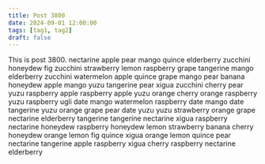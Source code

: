 ```yaml
---
title: Post 3800
date: 2024-09-01 12:00:00
tags: [tag1, tag2]
draft: false
---
```

This is post 3800.
nectarine
apple
pear
mango
quince
elderberry
zucchini
honeydew
fig
zucchini
strawberry
lemon
raspberry
grape
tangerine
mango
elderberry
zucchini
watermelon
apple
quince
grape
mango
pear
banana
honeydew
apple
mango
yuzu
tangerine
pear
xigua
zucchini
cherry
pear
yuzu
raspberry
apple
raspberry
apple
yuzu
orange
cherry
orange
raspberry
yuzu
raspberry
ugli
date
mango
watermelon
raspberry
date
mango
date
tangerine
yuzu
orange
grape
pear
date
yuzu
yuzu
strawberry
orange
grape
nectarine
elderberry
tangerine
tangerine
nectarine
xigua
raspberry
nectarine
honeydew
raspberry
honeydew
lemon
strawberry
banana
cherry
honeydew
orange
lemon
fig
quince
xigua
orange
lemon
quince
pear
nectarine
tangerine
apple
raspberry
xigua
cherry
raspberry
nectarine
elderberry
